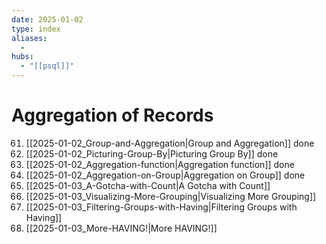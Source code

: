 ```yaml
---
date: 2025-01-02
type: index
aliases:
  -
hubs:
  - "[[psql]]"
---
```


# Aggregation of Records

61. [[2025-01-02_Group-and-Aggregation|Group and Aggregation]] done
62. [[2025-01-02_Picturing-Group-By|Picturing Group By]] done
63. [[2025-01-02_Aggregation-function|Aggregation function]] done
64. [[2025-01-02_Aggregation-on-Group|Aggregation on Group]] done
65. [[2025-01-03_A-Gotcha-with-Count|A Gotcha with Count]]
66. [[2025-01-03_Visualizing-More-Grouping|Visualizing More Grouping]]
71. [[2025-01-03_Filtering-Groups-with-Having|Filtering Groups with Having]]
73. [[2025-01-03_More-HAVING!|More HAVING!]]
